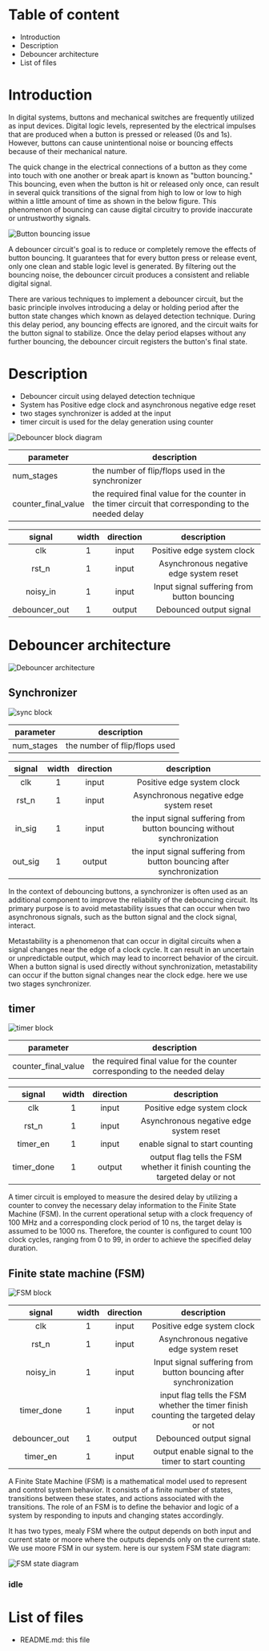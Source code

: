 # Table of content
- Introduction
- Description
- Debouncer architecture
- List of files

# Introduction
In digital systems, buttons and mechanical switches are frequently utilized as input devices. Digital logic levels, represented by the electrical impulses that are produced when a button is pressed or released (0s and 1s). However, buttons can cause unintentional noise or bouncing effects because of their mechanical nature.

The quick change in the electrical connections of a button as they come into touch with one another or break apart is known as "button bouncing." This bouncing, even when the button is hit or released only once, can result in several quick transitions of the signal from high to low or low to high within a little amount of time as shown in the below figure. This phenomenon of bouncing can cause digital circuitry to provide inaccurate or untrustworthy signals.

![Button bouncing issue](https://github.com/FatmaAli99/Photos/blob/main/bouncing_problem.jpg)

A debouncer circuit's goal is to reduce or completely remove the effects of button bouncing. It guarantees that for every button press or release event, only one clean and stable logic level is generated. By filtering out the bouncing noise, the debouncer circuit produces a consistent and reliable digital signal.

There are various techniques to implement a debouncer circuit, but the basic principle involves introducing a delay or holding period after the button state changes which known as delayed detection technique. During this delay period, any bouncing effects are ignored, and the circuit waits for the button signal to stabilize. Once the delay period elapses without any further bouncing, the debouncer circuit registers the button's final state.

# Description
- Debouncer circuit using delayed detection technique
- System has  Positive edge clock and asynchronous negative edge reset
- two stages synchronizer is added at the input
- timer circuit is used for the delay generation using counter 

![Debouncer block diagram](https://github.com/FatmaAli99/Photos/blob/main/debouncer_block_diagarm.PNG)

| parameter  | description |
| ------------- | ------------- |
| num_stages  | the number of flip/flops used in the synchronizer  |
| counter_final_value  | the required final value for the counter in the timer circuit that corresponding to the needed delay  |

| signal | width | direction | description |
| :---: | :---: | :---: | :---: |
| clk | 1 | input | Positive edge system clock |
| rst_n | 1 | input | Asynchronous negative edge system reset |
| noisy_in | 1 | input | Input signal suffering from button bouncing |
| debouncer_out | 1 | output | Debounced output signal |

# Debouncer architecture
![Debouncer architecture](https://github.com/FatmaAli99/Photos/blob/main/debouncer_arch.PNG)

## Synchronizer
![sync block](https://github.com/FatmaAli99/Photos/blob/main/sync_block.PNG)

| parameter  | description |
| ------------- | ------------- |
| num_stages  | the number of flip/flops used |

| signal | width | direction | description |
| :---: | :---: | :---: | :---: |
| clk | 1 | input | Positive edge system clock |
| rst_n | 1 | input | Asynchronous negative edge system reset |
| in_sig | 1 | input | the input signal suffering from button bouncing without synchronization |
| out_sig | 1 | output |  the input signal suffering from button bouncing after synchronization |

In the context of debouncing buttons, a synchronizer is often used as an additional component to improve the reliability of the debouncing circuit. Its primary purpose is to avoid metastability issues that can occur when two asynchronous signals, such as the button signal and the clock signal, interact.

Metastability is a phenomenon that can occur in digital circuits when a signal changes near the edge of a clock cycle. It can result in an uncertain or unpredictable output, which may lead to incorrect behavior of the circuit. When a button signal is used directly without synchronization, metastability can occur if the button signal changes near the clock edge. here we use two stages synchronizer.

## timer
![timer block](https://github.com/FatmaAli99/Photos/blob/main/timer_block.PNG)

| parameter  | description |
| ------------- | ------------- |
| counter_final_value  | the required final value for the counter corresponding to the needed delay |

| signal | width | direction | description |
| :---: | :---: | :---: | :---: |
| clk | 1 | input | Positive edge system clock |
| rst_n | 1 | input | Asynchronous negative edge system reset |
| timer_en | 1 | input | enable signal to start counting |
| timer_done | 1 | output | output flag tells the FSM whether it finish counting the targeted delay or not |

A timer circuit is employed to measure the desired delay by utilizing a counter to convey the necessary delay information to the Finite State Machine (FSM). In the current operational setup with a clock frequency of 100 MHz and a corresponding clock period of 10 ns, the target delay is assumed to be 1000 ns. Therefore, the counter is configured to count 100 clock cycles, ranging from 0 to 99, in order to achieve the specified delay duration.

## Finite state machine (FSM)
![FSM block](https://github.com/FatmaAli99/Photos/blob/main/FSM_block.PNG)

| signal | width | direction | description |
| :---: | :---: | :---: | :---: |
| clk | 1 | input | Positive edge system clock |
| rst_n | 1 | input | Asynchronous negative edge system reset |
| noisy_in | 1 | input | Input signal suffering from button bouncing after synchronization |
| timer_done | 1 | input | input flag tells the FSM whether the timer finish counting the targeted delay or not |
| debouncer_out | 1 | output | Debounced output signal |
| timer_en | 1 | input | output enable signal to the timer to start counting |

A Finite State Machine (FSM) is a mathematical model used to represent and control system behavior. It consists of a finite number of states, transitions between these states, and actions associated with the transitions. The role of an FSM is to define the behavior and logic of a system by responding to inputs and changing states accordingly. 

It has two types, mealy FSM where the output depends on both input and current state or moore where the outputs depends only on the current state. We use moore FSM in our system. here is our system FSM state diagram:

![FSM state diagram](https://github.com/FatmaAli99/Photos/blob/main/FSM_state_diagram.PNG)

### idle 

# List of files
- README.md: this file

 


